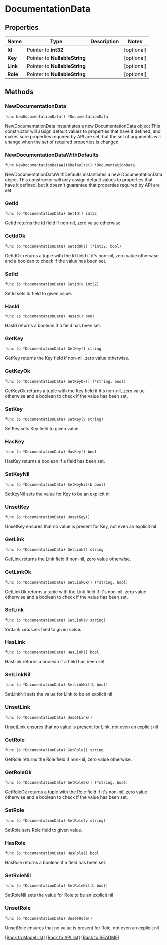 # DocumentationData

## Properties

Name | Type | Description | Notes
------------ | ------------- | ------------- | -------------
**Id** | Pointer to **int32** |  | [optional] 
**Key** | Pointer to **NullableString** |  | [optional] 
**Link** | Pointer to **NullableString** |  | [optional] 
**Role** | Pointer to **NullableString** |  | [optional] 

## Methods

### NewDocumentationData

`func NewDocumentationData() *DocumentationData`

NewDocumentationData instantiates a new DocumentationData object
This constructor will assign default values to properties that have it defined,
and makes sure properties required by API are set, but the set of arguments
will change when the set of required properties is changed

### NewDocumentationDataWithDefaults

`func NewDocumentationDataWithDefaults() *DocumentationData`

NewDocumentationDataWithDefaults instantiates a new DocumentationData object
This constructor will only assign default values to properties that have it defined,
but it doesn't guarantee that properties required by API are set

### GetId

`func (o *DocumentationData) GetId() int32`

GetId returns the Id field if non-nil, zero value otherwise.

### GetIdOk

`func (o *DocumentationData) GetIdOk() (*int32, bool)`

GetIdOk returns a tuple with the Id field if it's non-nil, zero value otherwise
and a boolean to check if the value has been set.

### SetId

`func (o *DocumentationData) SetId(v int32)`

SetId sets Id field to given value.

### HasId

`func (o *DocumentationData) HasId() bool`

HasId returns a boolean if a field has been set.

### GetKey

`func (o *DocumentationData) GetKey() string`

GetKey returns the Key field if non-nil, zero value otherwise.

### GetKeyOk

`func (o *DocumentationData) GetKeyOk() (*string, bool)`

GetKeyOk returns a tuple with the Key field if it's non-nil, zero value otherwise
and a boolean to check if the value has been set.

### SetKey

`func (o *DocumentationData) SetKey(v string)`

SetKey sets Key field to given value.

### HasKey

`func (o *DocumentationData) HasKey() bool`

HasKey returns a boolean if a field has been set.

### SetKeyNil

`func (o *DocumentationData) SetKeyNil(b bool)`

 SetKeyNil sets the value for Key to be an explicit nil

### UnsetKey
`func (o *DocumentationData) UnsetKey()`

UnsetKey ensures that no value is present for Key, not even an explicit nil
### GetLink

`func (o *DocumentationData) GetLink() string`

GetLink returns the Link field if non-nil, zero value otherwise.

### GetLinkOk

`func (o *DocumentationData) GetLinkOk() (*string, bool)`

GetLinkOk returns a tuple with the Link field if it's non-nil, zero value otherwise
and a boolean to check if the value has been set.

### SetLink

`func (o *DocumentationData) SetLink(v string)`

SetLink sets Link field to given value.

### HasLink

`func (o *DocumentationData) HasLink() bool`

HasLink returns a boolean if a field has been set.

### SetLinkNil

`func (o *DocumentationData) SetLinkNil(b bool)`

 SetLinkNil sets the value for Link to be an explicit nil

### UnsetLink
`func (o *DocumentationData) UnsetLink()`

UnsetLink ensures that no value is present for Link, not even an explicit nil
### GetRole

`func (o *DocumentationData) GetRole() string`

GetRole returns the Role field if non-nil, zero value otherwise.

### GetRoleOk

`func (o *DocumentationData) GetRoleOk() (*string, bool)`

GetRoleOk returns a tuple with the Role field if it's non-nil, zero value otherwise
and a boolean to check if the value has been set.

### SetRole

`func (o *DocumentationData) SetRole(v string)`

SetRole sets Role field to given value.

### HasRole

`func (o *DocumentationData) HasRole() bool`

HasRole returns a boolean if a field has been set.

### SetRoleNil

`func (o *DocumentationData) SetRoleNil(b bool)`

 SetRoleNil sets the value for Role to be an explicit nil

### UnsetRole
`func (o *DocumentationData) UnsetRole()`

UnsetRole ensures that no value is present for Role, not even an explicit nil

[[Back to Model list]](../README.md#documentation-for-models) [[Back to API list]](../README.md#documentation-for-api-endpoints) [[Back to README]](../README.md)


